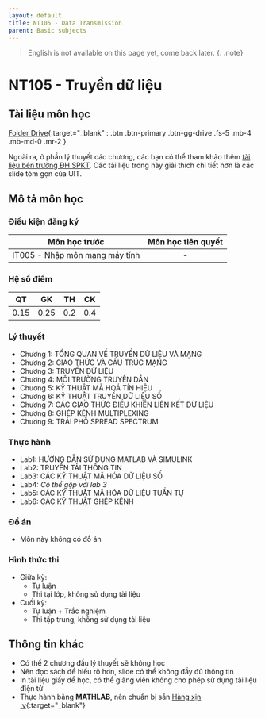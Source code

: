 ```yaml
---
layout: default
title: NT105 - Data Transmission
parent: Basic subjects
---
```


> English is not available on this page yet, come back later.
{: .note}

# NT105 - Truyền dữ liệu

## Tài liệu môn học

[Folder Drive](https://drive.google.com/drive/folders/1imPk83lhm-uBCm1LvAO7Ylhc4g1Pgtkz?usp=sharing){:target="_blank" : .btn .btn-primary .btn-gg-drive .fs-5 .mb-4 .mb-md-0 .mr-2 }

Ngoài ra, ở phần lý thuyết các chương, các bạn có thể tham khảo thêm [tài liệu bên trường ĐH SPKT](https://cuuduongthancong.com/sjdt/ky-thuat-truyen-so-lieu/nguyen-viet-hung/dh-su-pham-ky-thuat-ho-chi-minh). Các tài liệu trong này giải thích chi tiết hơn là các slide tóm gọn của UIT.

## Mô tả môn học

### Điều kiện đăng ký

| Môn học trước| Môn học tiên quyết  |
|------|-----|
| <center>IT005 - Nhập môn mạng máy tính</center>| <center>-</center>|

### Hệ số điểm

| QT   | GK   | TH  | CK  |
|------|------|-----|-----|
| <center> 0.15 </center>| <center> 0.25 </center>| <center> 0.2 </center>| <center>0.4</center> |

### Lý thuyết

- Chương 1: TỔNG QUAN VỀ TRUYỀN DỮ LIỆU VÀ MẠNG
- Chương 2: GIAO THỨC VÀ CẤU TRÚC MẠNG
- Chương 3: TRUYỀN DỮ LIỆU 
- Chương 4: MÔI TRƯỜNG TRUYỀN DẪN
- Chương 5: KỸ THUẬT MÃ HOÁ TÍN HIỆU
- Chương 6: KỸ THUẬT TRUYỀN DỮ LIỆU SỐ
- Chương 7: CÁC GIAO THỨC ĐIỀU KHIỂN LIÊN KẾT DỮ LIỆU
- Chương 8: GHÉP KÊNH MULTIPLEXING
- Chương 9: TRẢI PHỔ SPREAD SPECTRUM

### Thực hành

- Lab1: HƯỚNG DẪN SỬ DỤNG MATLAB VÀ SIMULINK
- Lab2: TRUYỀN TẢI THÔNG TIN
- Lab3: CÁC KỸ THUẬT MÃ HÓA DỮ LIỆU SỐ
- Lab4: *Có thể gộp với lab 3*
- Lab5: CÁC KỸ THUẬT MÃ HÓA DỮ LIỆU TUẦN TỰ
- Lab6: CÁC KỸ THUẬT GHÉP KÊNH

### Đồ án

- Môn này không có đồ án

### Hình thức thi

- Giữa kỳ:
    - Tự luận
    - Thi tại lớp, không sử dụng tài liệu
- Cuối kỳ:
    - Tự luận + Trắc nghiệm
    - Thi tập trung, không sử dụng tài liệu

## Thông tin khác

- Có thể 2 chương đầu lý thuyết sẽ không học
- Nên đọc sách để hiểu rõ hơn, slide có thể không đầy đủ thông tin
- In tài liệu giấy để học, có thể giảng viên không cho phép sử dụng tài liệu điện tử
- Thực hành bằng **MATHLAB**, nên chuẩn bị sẵn [Hàng xịn :v](https://kashi.com.vn/matlab?fbclid=IwAR18r-Akw5LayutxgzBfax80zegRBLR2Qos--SWt8Bfj-fv-Oy-hvEg68L4){:target="_blank"}
